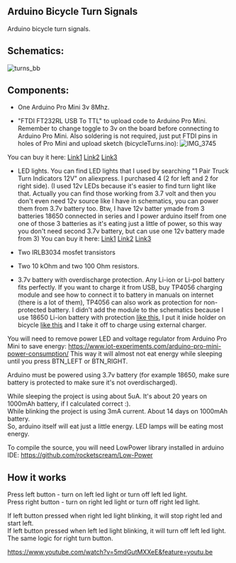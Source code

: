 Arduino Bicycle Turn Signals
-------------------------

Arduino bicycle turn signals.

Schematics:
-------------------------

![turns_bb](https://user-images.githubusercontent.com/109203/98668673-cd2e0d00-2382-11eb-9139-51e54b6c9164.png)

Components:
-------------------------

- One Arduino Pro Mini 3v 8Mhz.

- "FTDI FT232RL USB To TTL" to upload code to Arduino Pro Mini. Remember to change toggle to 3v on the board before connecting to Arduino Pro Mini. 
Also soldering is not required, just put FTDI pins in holes of Pro Mini and upload sketch (bicycleTurns.ino):
![IMG_3745](https://user-images.githubusercontent.com/109203/98669690-4712c600-2384-11eb-8d3c-eab1f79b2edf.png)


You can buy it here:
    [Link1](https://www.aliexpress.com/item/1005001636675031.html?spm=a2g0o.productlist.0.0.382162fcwDbMcN&algo_pvid=bcbd6b5a-d8f4-4580-876b-6e6965fb7b67&algo_expid=bcbd6b5a-d8f4-4580-876b-6e6965fb7b67-1&btsid=0bb0623416050047155106819ed6a9&ws_ab_test=searchweb0_0,searchweb201602_,searchweb201603_)
    [Link2](https://www.aliexpress.com/item/32831177985.html?spm=a2g0o.productlist.0.0.382162fcwDbMcN&algo_pvid=bcbd6b5a-d8f4-4580-876b-6e6965fb7b67&algo_expid=bcbd6b5a-d8f4-4580-876b-6e6965fb7b67-5&btsid=0bb0623416050047155106819ed6a9&ws_ab_test=searchweb0_0,searchweb201602_,searchweb201603_)
    [Link3](https://www.aliexpress.com/item/4000308024512.html?spm=a2g0o.productlist.0.0.382162fcwDbMcN&algo_pvid=bcbd6b5a-d8f4-4580-876b-6e6965fb7b67&algo_expid=bcbd6b5a-d8f4-4580-876b-6e6965fb7b67-12&btsid=0bb0623416050047155106819ed6a9&ws_ab_test=searchweb0_0,searchweb201602_,searchweb201603_)
    
- LED lights. You can find LED lights that I used  by searching "1 Pair Truck Turn Indicators 12V" on aliexpress. I purchased 4 (2 for left and 2 for right side). 
(I used 12v LEDs because it's easier to find turn light like that. Actually you can find those working from 3.7 volt and then you don't even need 12v source like I have in schematics, you can power them from 3.7v battery too. Btw, I have 12v batter ymade from 3 batteries 18650 connected in series and I power arduino itself from one one of those 3 batteries as it's eating just a little of power, so this way you don't need second 3.7v battery, but can use one 12v battery made from 3)
You can buy it here:
    [Link1](https://www.aliexpress.com/item/4001028388076.html?spm=a2g0o.productlist.0.0.43454413XVxNj7&algo_pvid=8d6f320f-5e61-49a0-a128-c69a9eb959eb&algo_expid=8d6f320f-5e61-49a0-a128-c69a9eb959eb-2&btsid=0bb0623316050048266315715eb994&ws_ab_test=searchweb0_0,searchweb201602_,searchweb201603_)
    [Link2](https://www.aliexpress.com/item/32800524061.html?spm=a2g0o.productlist.0.0.43454413XVxNj7&algo_pvid=8d6f320f-5e61-49a0-a128-c69a9eb959eb&algo_expid=8d6f320f-5e61-49a0-a128-c69a9eb959eb-6&btsid=0bb0623316050048266315715eb994&ws_ab_test=searchweb0_0,searchweb201602_,searchweb201603_)
    [Link3](https://www.aliexpress.com/item/32799049355.html?spm=a2g0o.productlist.0.0.43454413XVxNj7&algo_pvid=8d6f320f-5e61-49a0-a128-c69a9eb959eb&algo_expid=8d6f320f-5e61-49a0-a128-c69a9eb959eb-7&btsid=0bb0623316050048266315715eb994&ws_ab_test=searchweb0_0,searchweb201602_,searchweb201603_)

- Two IRLB3034 mosfet transistors
- Two 10 kOhm and two 100 Ohm resistors.
- 3.7v battery with overdischarge protection. Any Li-ion or Li-pol battery fits perfectly. If you want to charge it from USB, buy TP4056 charging module and see how to connect it to battery in manuals on internet (there is a lot of them), TP4056 can also work as protection for non-protected battery. I didn't add the module to the schematics because I use 18650 Li-ion battery with protection [like this](https://www.aliexpress.com/item/32848096612.html?spm=a2g0o.productlist.0.0.605a7ddfCeC9Vi&algo_pvid=d45e67fb-7d36-4111-bcbd-4c9b9e63c3d7&algo_expid=d45e67fb-7d36-4111-bcbd-4c9b9e63c3d7-0&btsid=0b0a555616050870679444122e0161&ws_ab_test=searchweb0_0,searchweb201602_,searchweb201603_), I put it inide holder on bicycle [like this](https://www.aliexpress.com/item/4000859859685.html?spm=a2g0o.productlist.0.0.58b53707JqadDe&algo_pvid=af3bb6cd-739b-4ee4-adf4-5221dc8fb32c&algo_expid=af3bb6cd-739b-4ee4-adf4-5221dc8fb32c-0&btsid=0b0a555e16050871046346208ea516&ws_ab_test=searchweb0_0,searchweb201602_,searchweb201603_) and I take it off to charge using external charger.

You will need to remove power LED and voltage regulator from Arduino Pro Mini to save energy:
https://www.iot-experiments.com/arduino-pro-mini-power-consumption/
This way it will almost not eat energy while sleeping until you press BTN_LEFT or BTN_RIGHT.

Arduino must be powered using 3.7v battery (for example 18650, make sure battery is protected to make sure it's not overdischarged).

While sleeping the project is using about 5uA. It's about 20 years on 1000mAh battery, if I calculated correct :).  
While blinking the project is using 3mA current. About 14 days on 1000mAh battery.  
So, arduino itself will eat just a little energy. LED lamps will be eating most energy.

To compile the source, you will need LowPower library installed in arduino IDE: https://github.com/rocketscream/Low-Power

How it works
-------------------------

Press left button - turn on left led light or turn off left led light.  
Press right button - turn on right led light or turn off right led light.  

If left button pressed when right led light blinking, it will stop right led and start left.  
If left button pressed when left led light blinking, it will turn off left led light.
The same logic for right turn button.



https://www.youtube.com/watch?v=5mdGutMXXeE&feature=youtu.be



